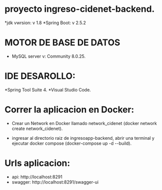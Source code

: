 # proyecto ingreso-cidenet-backend. 
*jdk vwrsion: v 1.8
*Spring Boot: v 2.5.2

# MOTOR DE BASE DE DATOS
* MySQL server v: Community 8.0.25.

# IDE DESAROLLO:
*Spring Tool Suite 4.
*Visual Studio Code.

# Correr la aplicacion en Docker:

* Crear un Network en Docker llamado network_cidenet (docker network create network_cidenet).

* ingresar al directorio raiz de ingresoapp-backend, abrir una terminal y ejecutar docker compose (docker-compose up -d --build).

  
# Urls aplicacion: 
* api: http://localhost:8291
* swagger: http://localhost:8291/swagger-ui





